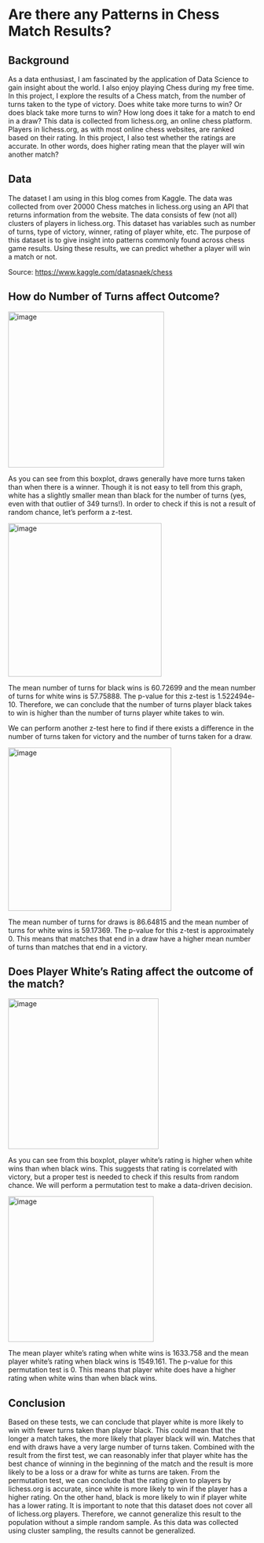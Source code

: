 # Are there any Patterns in Chess Match Results?


## Background

As a data enthusiast, I am fascinated by the application of Data Science to gain insight about the world. I also enjoy playing Chess during my free time. In this project, I explore the results of a Chess match, from the number of turns taken to the type of victory. Does white take more turns to win? Or does black take more turns to win? How long does it take for a match to end in a draw? This data is collected from lichess.org, an online chess platform. Players in lichess.org, as with most online chess websites, are ranked based on their rating. In this project, I also test whether the ratings are accurate. In other words, does higher rating mean that the player will win another match?


## Data

The dataset I am using in this blog comes from Kaggle. The data was collected from over 20000 Chess matches in lichess.org using an API that returns information from the website. The data consists of few (not all) clusters of players in lichess.org. This dataset has variables such as number of turns, type of victory, winner, rating of player white, etc. The purpose of this dataset is to give insight into patterns commonly found across chess game results. Using these results, we can predict whether a player will win a match or not. 

Source: https://www.kaggle.com/datasnaek/chess


## How do Number of Turns affect Outcome?

<img width="317" alt="image" src="https://user-images.githubusercontent.com/94267209/175303572-00f9f25e-8298-4f71-a0e8-99618bfb2a45.png">

As you can see from this boxplot, draws generally have more turns taken than when there is a winner. Though it is not easy to tell from this graph, white has a slightly smaller mean than black for the number of turns (yes, even with that outlier of 349 turns!). In order to check if this is not a result of random chance, let’s perform a z-test.

<img width="312" alt="image" src="https://user-images.githubusercontent.com/94267209/175303599-f1a80f0a-c483-4f82-974f-c952442e5434.png">

The mean number of turns for black wins is 60.72699 and the mean number of turns for white wins is 57.75888. The p-value for this z-test is 1.522494e-10. Therefore, we can conclude that the number of turns player black takes to win is higher than the number of turns player white takes to win.

We can perform another z-test here to find if there exists a difference in the number of turns taken for victory and the number of turns taken for a draw.

<img width="332" alt="image" src="https://user-images.githubusercontent.com/94267209/175303629-0a9249d6-d831-4043-b28b-0a035a3fc489.png">

The mean number of turns for draws is 86.64815 and the mean number of turns for white wins is 59.17369. The p-value for this z-test is approximately 0. This means that matches that end in a draw have a higher mean number of turns than matches that end in a victory.


## Does Player White’s Rating affect the outcome of the match?

<img width="306" alt="image" src="https://user-images.githubusercontent.com/94267209/175303672-bd986891-5dba-419c-87d8-f20d70ab7f95.png">

As you can see from this boxplot, player white’s rating is higher when white wins than when black wins. This suggests that rating is correlated with victory, but a proper test is needed to check if this results from random chance. We will perform a permutation test to make a data-driven decision.

<img width="296" alt="image" src="https://user-images.githubusercontent.com/94267209/175303495-3266a606-1455-44ca-86a7-e0670eeac1c4.png">

The mean player white’s rating when white wins is 1633.758 and the mean player white’s rating when black wins is 1549.161. The p-value for this permutation test is 0. This means that player white does have a higher rating when white wins than when black wins.


## Conclusion

Based on these tests, we can conclude that player white is more likely to win with fewer turns taken than player black. This could mean that the longer a match takes, the more likely that player black will win. Matches that end with draws have a very large number of turns taken. Combined with the result from the first test, we can reasonably infer that player white has the best chance of winning in the beginning of the match and the result is more likely to be a loss or a draw for white as turns are taken. From the permutation test, we can conclude that the rating given to players by lichess.org is accurate, since white is more likely to win if the player has a higher rating. On the other hand, black is more likely to win if player white has a lower rating. It is important to note that this dataset does not cover all of lichess.org players. Therefore, we cannot generalize this result to the population without a simple random sample. As this data was collected using cluster sampling, the results cannot be generalized.
